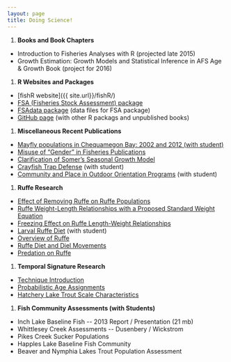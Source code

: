 ```yaml
---
layout: page
title: Doing Science!
---
```


1. **Books and Book Chapters**
  * Introduction to Fisheries Analyses with R (projected late 2015)
  * Growth Estimation: Growth Models and Statistical Inference in AFS Age & Growth Book (project for 2016)

1. **R Websites and Packages**
  * [fishR website]({{ site.url}}/fishR/)
  * [FSA (Fisheries Stock Assessment) package](https://github.com/droglenc/FSA)
  * [FSAdata package](https://github.com/droglenc/FSAdata) (data files for FSA package)
  * [GitHub page](https://github.com/droglenc) (with other R packags and unpublished books)
  
1. **Miscellaneous Recent Publications**
  * [Mayfly populations in Chequamegon Bay: 2002 and 2012 (with student)](resources/pubs/Brunk_et_al_2014.pdf)
  * [Misuse of “Gender” in Fisheries Publications](resources/pubs/OgleSchanning_2012.pdf)
  * [Clarification of Somer’s Seasonal Growth Model](resources/pubs/Garcia-Berthou_etal_RFBF12.pdf)
  * [Crayfish Trap Defense](resources/pubs/OgleKret_JFE_Web.pdf) (with student)
  * [Community and Place in Outdoor Orientation Programs](resources/pubs/Austin_etal_2010.pdf) (with student)
  
1. **Ruffe Research**
  * [Effect of Removing Ruffe on Ruffe Populations](resources/pubs/CzypinskiOgle_2011.pdf)
  * [Ruffe Weight-Length Relationships with a Proposed Standard Weight Equation](resources/pubs/OgleWinfield2009repro.pdf)
  * [Freezing Effect on Ruffe Length-Weight Relationships](resources/pubs/Ogle_2009.pdf)
  * [Larval Ruffe Diet](resources/pubs/Ogle_et_al_2004.pdf) (with student)
  * [Overview of Ruffe](resources/pubs/Ogle_1998.pdf)
  * [Ruffe Diet and Diel Movements](resources/pubs/Ogle_et_al_1995.pdf)
  * [Predation on Ruffe](resources/pubs/Ogle_et_al_1996a.pdf)
  
1. **Temporal Signature Research**
  * [Technique Introduction](resources/pubs/Ogle_et_al_1994.pdf)
  * [Probabilistic Age Assignments](resources/pubs/Ogle_et_al_1996b.pdf)
  * [Hatchery Lake Trout Scale Characteristics](resources/pubs/Ogle_Spangler_1996.pdf)
  
1. **Fish Community Assessments (with Students)**
  * Inch Lake Baseline Fish  -- 2013 Report / Presentation (21 mb)
  * Whittlesey Creek Assessments -- Dusenbery / Wickstrom
  * Pikes Creek Sucker Populations
  * Happles Lake Baseline Fish Community
  * Beaver and Nymphia Lakes Trout Population Assessment

